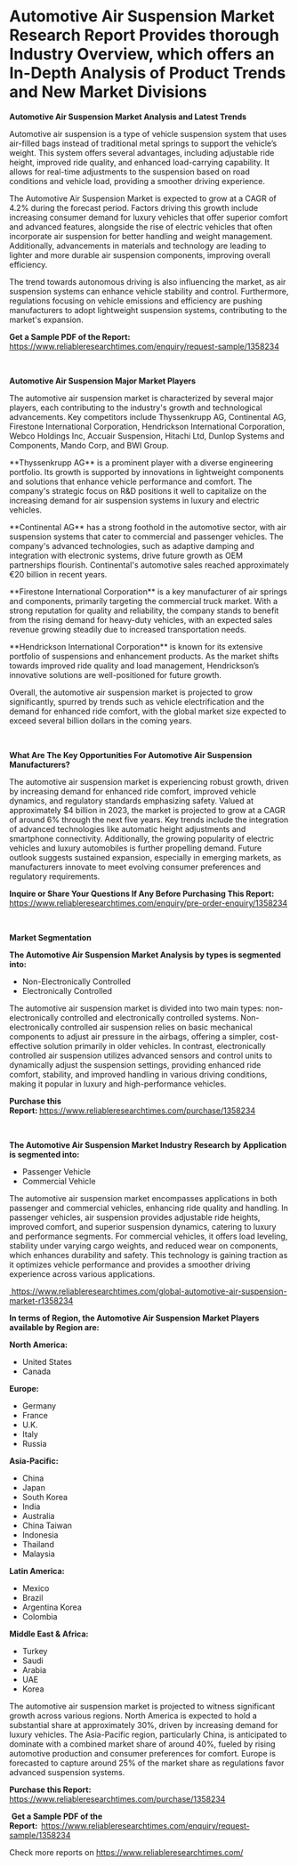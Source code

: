 <p><h1>Automotive Air Suspension Market Research Report Provides thorough Industry Overview, which offers an In-Depth Analysis of Product Trends and New Market Divisions</h1></p><p><strong>Automotive Air Suspension Market Analysis and Latest Trends</strong></p>
<p><p>Automotive air suspension is a type of vehicle suspension system that uses air-filled bags instead of traditional metal springs to support the vehicle’s weight. This system offers several advantages, including adjustable ride height, improved ride quality, and enhanced load-carrying capability. It allows for real-time adjustments to the suspension based on road conditions and vehicle load, providing a smoother driving experience.</p><p>The Automotive Air Suspension Market is expected to grow at a CAGR of 4.2% during the forecast period. Factors driving this growth include increasing consumer demand for luxury vehicles that offer superior comfort and advanced features, alongside the rise of electric vehicles that often incorporate air suspension for better handling and weight management. Additionally, advancements in materials and technology are leading to lighter and more durable air suspension components, improving overall efficiency. </p><p>The trend towards autonomous driving is also influencing the market, as air suspension systems can enhance vehicle stability and control. Furthermore, regulations focusing on vehicle emissions and efficiency are pushing manufacturers to adopt lightweight suspension systems, contributing to the market's expansion.</p></p>
<p><strong>Get a Sample PDF of the Report:&nbsp;</strong> <a href="https://www.reliableresearchtimes.com/enquiry/request-sample/1358234?utm_campaign=3207&utm_medium=2&utm_source=Github&utm_content=ia&utm_term=30032025&utm_id=automotive-air-suspension">https://www.reliableresearchtimes.com/enquiry/request-sample/1358234</a></p>
<p>&nbsp;</p>
<p><strong>Automotive Air Suspension Major Market Players</strong></p>
<p><p>The automotive air suspension market is characterized by several major players, each contributing to the industry's growth and technological advancements. Key competitors include Thyssenkrupp AG, Continental AG, Firestone International Corporation, Hendrickson International Corporation, Webco Holdings Inc, Accuair Suspension, Hitachi Ltd, Dunlop Systems and Components, Mando Corp, and BWI Group.</p><p>**Thyssenkrupp AG** is a prominent player with a diverse engineering portfolio. Its growth is supported by innovations in lightweight components and solutions that enhance vehicle performance and comfort. The company's strategic focus on R&D positions it well to capitalize on the increasing demand for air suspension systems in luxury and electric vehicles.</p><p>**Continental AG** has a strong foothold in the automotive sector, with air suspension systems that cater to commercial and passenger vehicles. The company's advanced technologies, such as adaptive damping and integration with electronic systems, drive future growth as OEM partnerships flourish. Continental's automotive sales reached approximately €20 billion in recent years.</p><p>**Firestone International Corporation** is a key manufacturer of air springs and components, primarily targeting the commercial truck market. With a strong reputation for quality and reliability, the company stands to benefit from the rising demand for heavy-duty vehicles, with an expected sales revenue growing steadily due to increased transportation needs.</p><p>**Hendrickson International Corporation** is known for its extensive portfolio of suspensions and enhancement products. As the market shifts towards improved ride quality and load management, Hendrickson’s innovative solutions are well-positioned for future growth. </p><p>Overall, the automotive air suspension market is projected to grow significantly, spurred by trends such as vehicle electrification and the demand for enhanced ride comfort, with the global market size expected to exceed several billion dollars in the coming years.</p></p>
<p>&nbsp;</p>
<p><strong>What Are The Key Opportunities For Automotive Air Suspension Manufacturers?</strong></p>
<p><p>The automotive air suspension market is experiencing robust growth, driven by increasing demand for enhanced ride comfort, improved vehicle dynamics, and regulatory standards emphasizing safety. Valued at approximately $4 billion in 2023, the market is projected to grow at a CAGR of around 6% through the next five years. Key trends include the integration of advanced technologies like automatic height adjustments and smartphone connectivity. Additionally, the growing popularity of electric vehicles and luxury automobiles is further propelling demand. Future outlook suggests sustained expansion, especially in emerging markets, as manufacturers innovate to meet evolving consumer preferences and regulatory requirements.</p></p>
<p><strong>Inquire or Share Your Questions If Any Before Purchasing This Report:</strong> <a href="https://www.reliableresearchtimes.com/enquiry/pre-order-enquiry/1358234?utm_campaign=3207&utm_medium=2&utm_source=Github&utm_content=ia&utm_term=30032025&utm_id=automotive-air-suspension">https://www.reliableresearchtimes.com/enquiry/pre-order-enquiry/1358234</a></p>
<p>&nbsp;</p>
<p><strong>Market Segmentation</strong></p>
<p><strong>The Automotive Air Suspension Market Analysis by types is segmented into:</strong></p>
<p><ul><li>Non-Electronically Controlled</li><li>Electronically Controlled</li></ul></p>
<p><p>The automotive air suspension market is divided into two main types: non-electronically controlled and electronically controlled systems. Non-electronically controlled air suspension relies on basic mechanical components to adjust air pressure in the airbags, offering a simpler, cost-effective solution primarily in older vehicles. In contrast, electronically controlled air suspension utilizes advanced sensors and control units to dynamically adjust the suspension settings, providing enhanced ride comfort, stability, and improved handling in various driving conditions, making it popular in luxury and high-performance vehicles.</p></p>
<p><strong>Purchase this Report:&nbsp;</strong><a href="https://www.reliableresearchtimes.com/purchase/1358234?utm_campaign=3207&utm_medium=2&utm_source=Github&utm_content=ia&utm_term=30032025&utm_id=automotive-air-suspension">https://www.reliableresearchtimes.com/purchase/1358234</a></p>
<p>&nbsp;</p>
<p><strong>The Automotive Air Suspension Market Industry Research by Application is segmented into:</strong></p>
<p><ul><li>Passenger Vehicle</li><li>Commercial Vehicle</li></ul></p>
<p><p>The automotive air suspension market encompasses applications in both passenger and commercial vehicles, enhancing ride quality and handling. In passenger vehicles, air suspension provides adjustable ride heights, improved comfort, and superior suspension dynamics, catering to luxury and performance segments. For commercial vehicles, it offers load leveling, stability under varying cargo weights, and reduced wear on components, which enhances durability and safety. This technology is gaining traction as it optimizes vehicle performance and provides a smoother driving experience across various applications.</p></p>
<p><a href="https://www.reliableresearchtimes.com/global-automotive-air-suspension-market-r1358234?utm_campaign=3207&utm_medium=2&utm_source=Github&utm_content=ia&utm_term=30032025&utm_id=automotive-air-suspension">&nbsp;https://www.reliableresearchtimes.com/global-automotive-air-suspension-market-r1358234</a></p>
<p><strong>In terms of Region, the Automotive Air Suspension Market Players available by Region are:</strong></p>
<p>
    <p> <strong> North America: </strong>
        <ul>
            <li>United States</li>
            <li>Canada</li>
        </ul>
        </p> 
    <p> <strong> Europe: </strong>
        <ul>
            <li>Germany</li>
            <li>France</li>
            <li>U.K.</li>
            <li>Italy</li>
            <li>Russia</li>
        </ul>
        </p> 
    <p> <strong> Asia-Pacific: </strong>
        <ul>
            <li>China</li>
            <li>Japan</li>
            <li>South Korea</li>
            <li>India</li>
            <li>Australia</li>
            <li>China Taiwan</li>
            <li>Indonesia</li>
            <li>Thailand</li>
            <li>Malaysia</li>
        </ul>
        </p> 
    <p> <strong> Latin America: </strong>
        <ul>
            <li>Mexico</li>
            <li>Brazil</li>
            <li>Argentina Korea</li>
            <li>Colombia</li>
        </ul>
        </p> 
    <p> <strong> Middle East & Africa: </strong>
        <ul>
            <li>Turkey</li>
            <li>Saudi</li>
            <li>Arabia</li>
            <li>UAE</li>
            <li>Korea</li>
        </ul>
    </p>
    </p>
<p><p>The automotive air suspension market is projected to witness significant growth across various regions. North America is expected to hold a substantial share at approximately 30%, driven by increasing demand for luxury vehicles. The Asia-Pacific region, particularly China, is anticipated to dominate with a combined market share of around 40%, fueled by rising automotive production and consumer preferences for comfort. Europe is forecasted to capture around 25% of the market share as regulations favor advanced suspension systems.</p></p>
<p><strong>Purchase this Report: </strong><a href="https://www.reliableresearchtimes.com/purchase/1358234?utm_campaign=3207&utm_medium=2&utm_source=Github&utm_content=ia&utm_term=30032025&utm_id=automotive-air-suspension">https://www.reliableresearchtimes.com/purchase/1358234</a></p>
<p>&nbsp;<strong>Get a Sample PDF of the Report:&nbsp;&nbsp;</strong><a href="https://www.reliableresearchtimes.com/enquiry/request-sample/1358234?utm_campaign=3207&utm_medium=2&utm_source=Github&utm_content=ia&utm_term=30032025&utm_id=automotive-air-suspension">https://www.reliableresearchtimes.com/enquiry/request-sample/1358234</a></p>
<p><strong></strong></p>
<p>Check more reports on <a href="https://www.reliableresearchtimes.com/?utm_campaign=3207&utm_medium=2&utm_source=Github&utm_content=ia&utm_term=30032025&utm_id=automotive-air-suspension">https://www.reliableresearchtimes.com/</a></p>